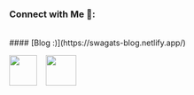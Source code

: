 ### Connect with Me 🐬:

<br>
#### [Blog :)](https://swagats-blog.netlify.app/)
<br>

[<img src="https://cdn.jsdelivr.net/gh/devicons/devicon/icons/twitter/twitter-original.svg" height="55px" width="50px"/>][twitter]
&nbsp;&nbsp; 
[<img src="https://cdn.jsdelivr.net/gh/devicons/devicon/icons/linkedin/linkedin-original.svg" height="55px"/>][linkedin]

[twitter]: https://twitter.com/swagatmitra
[linkedin]: https://in.linkedin.com/in/swagatmitra-bhattacharya-572048254





          
          

          
          
          
          

          
